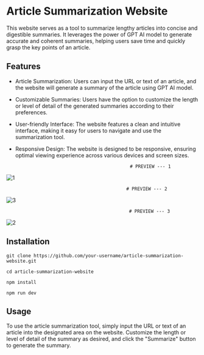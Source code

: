 # Article Summarization Website
                                                                                  
<p>This website serves as a tool to summarize lengthy articles into concise and digestible summaries. It leverages the power of GPT AI model to generate accurate and coherent summaries, helping users save time and quickly grasp the key points of an article.</p>

## Features

* Article Summarization: Users can input the URL or text of an article, and the website will generate a summary of the article using GPT AI model.
 
* Customizable Summaries: Users have the option to customize the length or level of detail of the generated summaries according to their preferences.

* User-friendly Interface: The website features a clean and intuitive interface, making it easy for users to navigate and use the summarization tool.

* Responsive Design: The website is designed to be responsive, ensuring optimal viewing experience across various devices and screen sizes.

                                                # PREVIEW --- 1
                                                                                        
![1](https://github.com/Anubhav-dev-web/AI_Summarizer/assets/80172002/6467359c-bc96-470a-b051-6f34831f9f05)


                                                # PREVIEW --- 2

![3](https://github.com/Anubhav-dev-web/AI_Summarizer/assets/80172002/fe110ca3-712f-4111-90c5-983cd276ad7e)

                                                                                    
                                                 # PREVIEW --- 3
                                                                                       
![2](https://github.com/Anubhav-dev-web/AI_Summarizer/assets/80172002/acffdf18-c165-45ef-ad11-a2f0bd354a30)

## Installation
```
git clone https://github.com/your-username/article-summarization-website.git

cd article-summarization-website

npm install

npm run dev

```

## Usage
<p>To use the article summarization tool, simply input the URL or text of an article into the designated area on the website. Customize the length or level of detail of the summary as desired, and click the "Summarize" button to generate the summary.</p>

